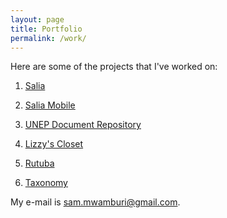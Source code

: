 ```yaml
---
layout: page
title: Portfolio
permalink: /work/
---
```


Here are some of the projects that I've worked on:

1. [Salia](http://salia.onlinewebshop.net/)

2. [Salia Mobile](https:///)

3. [UNEP Document Repository](https://wedocs.unep.org/)

3. [Lizzy's Closet](https:///)

4. [Rutuba](https://mghendi.github.io/rutuba/)

5. [Taxonomy](https:///)


My e-mail is [sam.mwamburi@gmail.com](mailto:sam.mwamburi@gmail.com).

